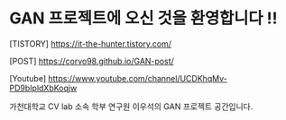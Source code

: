 # GAN 프로젝트에 오신 것을 환영합니다 !!

[TISTORY] https://it-the-hunter.tistory.com/

[POST] https://corvo98.github.io/GAN-post/

[Youtube] https://www.youtube.com/channel/UCDKhqMv-PD9bIpldXbKoqjw

가천대학교 CV lab 소속 학부 연구원 이우석의 GAN 프로젝트 공간입니다.
